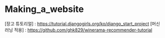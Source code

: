 # Making_a_website
[장고 튜토리얼] : https://tutorial.djangogirls.org/ko/django_start_project
[머신러닝 적용] : https://github.com/ghk829/winerama-recommender-tutorial

